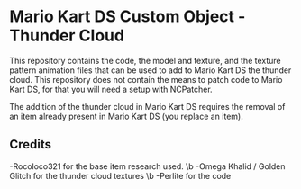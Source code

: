 # Mario Kart DS Custom Object - Thunder Cloud
This repository contains the code, the model and texture, and the texture pattern animation files that can be used to add to Mario Kart DS the thunder cloud. This repository does not contain the means to patch code to Mario Kart DS, for that you will need a setup with NCPatcher.

The addition of the thunder cloud in Mario Kart DS requires the removal of an item already present in Mario Kart DS (you replace an item).

## Credits
-Rocoloco321 for the base item research used.
\b
-Omega Khalid / Golden Glitch for the thunder cloud textures
\b
-Perlite for the code